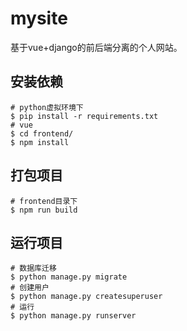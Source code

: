 # mysite
基于vue+django的前后端分离的个人网站。

## 安装依赖

```
# python虚拟环境下
$ pip install -r requirements.txt
# vue
$ cd frontend/
$ npm install
```
## 打包项目
```
# frontend目录下
$ npm run build
```
## 运行项目
```
# 数据库迁移
$ python manage.py migrate
# 创建用户
$ python manage.py createsuperuser
# 运行
$ python manage.py runserver
```

